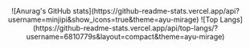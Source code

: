 <div align="center">
![Anurag's GitHub stats](https://github-readme-stats.vercel.app/api?username=minjipi&show_icons=true&theme=ayu-mirage)
![Top Langs](https://github-readme-stats.vercel.app/api/top-langs/?username=6810779s&layout=compact&theme=ayu-mirage)
</div>
